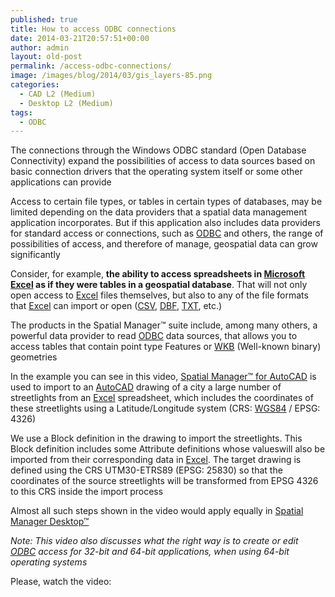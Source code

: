 ```yaml
---
published: true
title: How to access ODBC connections
date: 2014-03-21T20:57:51+00:00
author: admin
layout: old-post
permalink: /access-odbc-connections/
image: /images/blog/2014/03/gis_layers-85.png
categories:
  - CAD L2 (Medium)
  - Desktop L2 (Medium)
tags:
  - ODBC
---
```

The connections through the Windows ODBC standard (Open Database Connectivity) expand the possibilities of access to data sources based on basic connection drivers that the operating system itself or some other applications can provide<!--more-->

Access to certain file types, or tables in certain types of databases, may be limited depending on the data providers that a spatial data management application incorporates. But if this application also includes data providers for standard access or connections, such as <a title="ODBC Wiki" href="http://en.wikipedia.org/wiki/Odbc" target="_blank" rel="nofollow">ODBC</a> and others, the range of possibilities of access, and therefore of manage, geospatial data can grow significantly

Consider, for example, **the ability to access spreadsheets in <a title="Microsoft Excel" href="http://office.microsoft.com/en-us/excel/" target="_blank" rel="nofollow">Microsoft Excel</a> as if they were tables in a geospatial database**. That will not only open access to <a title="Microsoft Excel" href="http://office.microsoft.com/en-us/excel/" target="_blank" rel="nofollow">Excel</a> files themselves, but also to any of the file formats that <a title="Microsoft Excel" href="http://office.microsoft.com/en-us/excel/" target="_blank" rel="nofollow">Excel</a> can import or open (<a title="CSV WIki" href="http://en.wikipedia.org/wiki/Comma-separated_values" target="_blank" rel="nofollow">CSV</a>, <a title="DBF Wiki" href="http://en.wikipedia.org/wiki/Dbf#File_formats" target="_blank" rel="nofollow">DBF</a>, <a title="TXT Wiki" href="http://en.wikipedia.org/wiki/Text_file" target="_blank" rel="nofollow">TXT</a>, etc.)

The products in the Spatial Manager™ suite include, among many others, a powerful data provider to read <a title="ODBC Wiki" href="http://en.wikipedia.org/wiki/" target="_blank" rel="nofollow">ODBC</a> data sources, that allows you to access tables that contain point type Features or <a title="WKB Wiki" href="http://en.wikipedia.org/wiki/Well-known_binary" target="_blank" rel="nofollow">WKB</a> (Well-known binary) geometries

In the example you can see in this video, <a title="Spatial Manager™ for AutoCAD - Page" href="/spm-forautocad/" target="_blank" rel="nofollow">Spatial Manager™ for AutoCAD</a> is used to import to an <a title="Autodesk" href="http://www.autodesk.com/" target="_blank" rel="nofollow">AutoCAD</a> drawing of a city a large number of streetlights from an <a title="Microsoft Excel" href="http://office.microsoft.com/en-us/excel/" target="_blank" rel="nofollow">Excel</a> spreadsheet, which includes the coordinates of these streetlights using a Latitude/Longitude system (CRS: <a title="WGS84 Wiki" href="http://en.wikipedia.org/wiki/WGS84" target="_blank" rel="nofollow">WGS84</a> / EPSG: 4326)

We use a Block definition in the drawing to import the streetlights. This Block definition includes some Attribute definitions whose values ​​will also be imported from their corresponding data in <a title="Microsoft Excel" href="http://office.microsoft.com/en-us/excel/" target="_blank" rel="nofollow">Excel</a>. The target drawing is defined using the CRS UTM30-ETRS89 (EPSG: 25830) so that the coordinates of the source streetlights will be transformed from EPSG 4326 to this CRS inside the import process

Almost all such steps shown in the video would apply equally in <a title="Spatial Manager Desktop™ - Page" href="/spm-desktop/" target="_blank" rel="nofollow">Spatial Manager Desktop™</a>

_Note: This video also discusses what the right way is to create or edit <a title="ODBC Wiki" href="http://en.wikipedia.org/wiki/Odbc" target="_blank" rel="nofollow">ODBC</a> access for 32-bit and 64-bit applications, when using 64-bit operating systems_

Please, watch the video:
